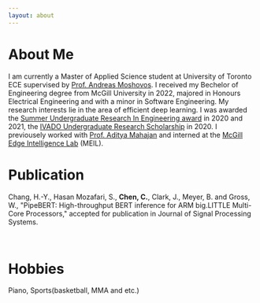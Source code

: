 ```yaml
---
layout: about 
---
```


# About Me
I am currently a Master of Applied Science student at University of Toronto ECE supervised by [Prof. Andreas Moshovos](https://www.eecg.utoronto.ca/~moshovos/000/doku.php). I received my Bechelor of Engineering degree from McGill University in 2022, majored in Honours Electrical Engineering and with a minor in Software Engineering. My research interests lie in the area of efficient deep learning. I was awarded the [Summer Undergraduate Research In Engineering award](https://www.mcgill.ca/engineering/students/undergraduate/research) in 2020 and 2021, the [IVADO Undergraduate Research Scholarship](https://ivado.ca/en/scholarships-and-grants/undergraduate-introduction-to-research-scholarships/) in 2020. I previousely worked with [Prof. Aditya Mahajan](http://www.ece.mcgill.ca/~amahaj1/) and interned at the [McGill Edge Intelligence Lab](http://meil.ece.mcgill.ca/) (MEIL).

# Publication
Chang, H.-Y., Hasan Mozafari, S., **Chen, C.**, Clark, J., Meyer, B. and Gross, W., "PipeBERT: High-throughput BERT inference for ARM big.LITTLE Multi-Core Processors," accepted for publication in Journal of Signal Processing Systems.

<br/>

# Hobbies
Piano, Sports(basketball, MMA and etc.) 
